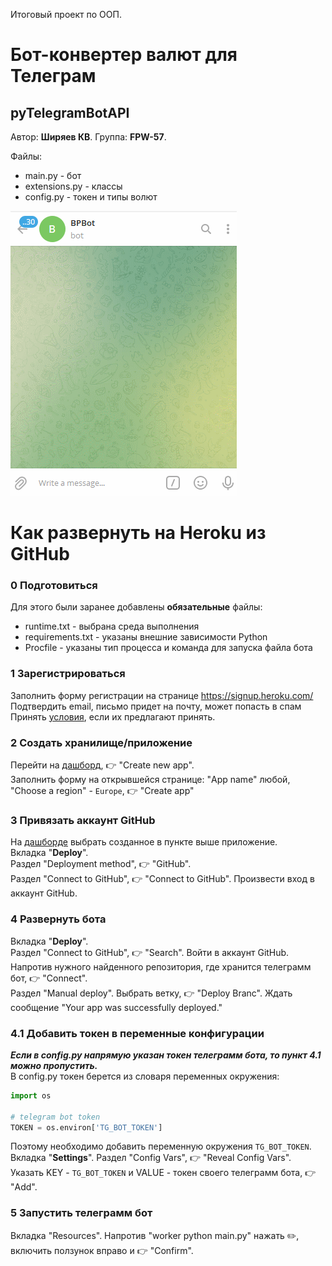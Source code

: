 Итоговый проект по ООП.
# Бот-конвертер валют для Телеграм
## pyTelegramBotAPI

 
Автор: **Ширяев КВ**. 
Группа: **FPW-57**.  

Файлы:  
- main.py - бот  
- extensions.py - классы  
- config.py - токен и типы волют  

![pyTelegramBotAPI](Preview.gif)  

# Как развернуть на Heroku из GitHub

### 0 Подготовиться

Для этого были заранее добавлены **обязательные** файлы:

- runtime.txt  - выбрана среда выполнения
- requirements.txt  - указаны внешние зависимости Python
- Procfile - указаны тип процесса и команда для запуска файла бота

### 1 Зарегистрироваться

Заполнить форму регистрации на странице https://signup.heroku.com/  
Подтвердить email, письмо придет на почту, может попасть в спам  
Принять [условия](https://dashboard.heroku.com/terms-of-service), если их предлагают принять.

### 2 Создать хранилище/приложение

Перейти на [дашборд](https://dashboard.heroku.com/apps), 👉 "Create new app".  
Заполнить форму на открывшейся странице: "App name" любой, "Choose a region" - `Europe`, 👉 "Create app"

### 3 Привязать аккаунт GitHub  
На [дашборде](https://dashboard.heroku.com/apps) выбрать созданное в пункте выше приложение.  
Вкладка "**Deploy**".  
Раздел "Deployment method", 👉 "GitHub".  
Раздел "Connect to GitHub", 👉 "Connect to GitHub". Произвести вход в аккаунт GitHub.  

### 4 Развернуть бота
Вкладка "**Deploy**".  
Раздел "Connect to GitHub", 👉 "Search". Войти в аккаунт GitHub.  
Напротив нужного найденного репозитория, где хранится телеграмм бот, 👉 "Connect".  
Раздел "Manual deploy". Выбрать ветку, 👉 "Deploy Branc". Ждать сообщение "Your app was successfully deployed."

### 4.1 Добавить токен в переменные конфигурации
***Если в config.py напрямую указан токен телеграмм бота, то пункт 4.1 можно пропустить.***  
В config.py токен берется из словаря переменных окружения:
```python
import os

# telegram bot token
TOKEN = os.environ['TG_BOT_TOKEN']
```
Поэтому необходимо добавить переменную окружения `TG_BOT_TOKEN`.  
Вкладка "**Settings**".
Раздел "Config Vars", 👉 "Reveal Config Vars".  
Указать KEY - `TG_BOT_TOKEN` и VALUE - токен своего телеграмм бота, 👉 "Add".

### 5 Запустить телеграмм бот 
Вкладка "Resources". Напротив "worker python main.py" нажать ✏️, включить ползунок вправо и 👉 "Confirm".  